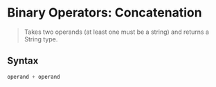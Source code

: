 # Binary Operators: Concatenation

> Takes two operands (at least one must be a string) and returns a String type.

## Syntax
```js
operand + operand
```
